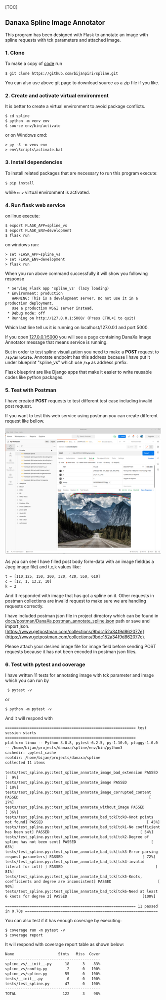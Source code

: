 [TOC]
## Danaxa Spline Image Annotator

This program has been designed with Flask to annotate an image with spline requests with tck parameters and attached image.


### 1. Clone 

To make a copy of [code](https://github.com/bijanpiri/spline) run 

`$ git clone https://github.com/bijanpiri/spline.git`

You can also use above git page to download source as a zip file if you like.

### 2. Create and activate virtual environment

It is better to create a virtual environment to avoid package conflicts.

```
$ cd spline
$ python -m venv env
$ source env/bin/activate
```

or on Windows cmd:
```
> py -3 -m venv env
> env\Scripts\activate.bat

```
### 3. Install dependencies

To install related packages that are necessary to run this program execute:

`$ pip install`

while `env` virtual environment is activated.

### 4. Run flask web service

on linux execute:

```
$ export FLASK_APP=spline_vs
$ export FLASK_ENV=development
$ flask run
```

on windows run:

```
> set FLASK_APP=spline_vs
> set FLASK_ENV=development
> flask run
```


When you run above command successfully it will show you following response

```
 * Serving Flask app 'spline_vs' (lazy loading)
 * Environment: production
   WARNING: This is a development server. Do not use it in a production deployment.
   Use a production WSGI server instead.
 * Debug mode: off
 * Running on http://127.0.0.1:5000/ (Press CTRL+C to quit)
```
Which last line tell us it is running on localhost/127.0.0.1 and port 5000. 

If you open [127.0.0.1:5000](http://127.0.0.1:5000) you will see a page containing DanaXa Image Annotator message that means service is running.  

But in order to test spline visualization you need to make a **POST** request to __`/sp/annotate`__. Annotate endpoint has this address because I have put it under blueprint "spline_vs" which use __`/sp`__ as address prefix.

Flask blueprint are like Django apps that make it easier to write reusable codes like python packages.


### 5. Test with Postman

I have created **POST** requests to test different test case including invalid post request. 

If you want to test this web service using postman you can create different request like bellow.

![postman screenshot](docs/img/postman.png)

As you can see I have filled post body form-data with an image field(as a Jpeg image file) and t,c,k values like:
```
t = [110,125, 150, 200, 320, 420, 550, 610]
c = [12, 1, 13,2, 10]
k = 2
```

And It responded with image that has got a spline on it.
Other requests in postman collections are invalid request to make sure we are handling requests correctly.

I have included postman json file in project directory which can be found in [docs/postman/DanaXa.postman_annotate_spline.json](docs/postman/DanaXa.postman_annotate_spline.json) path 
or save and import json.
[https://www.getpostman.com/collections/9bdc152a34f9d862077e](https://www.getpostman.com/collections/9bdc152a34f9d862077e).

Please attach your desired image file for image field before sending POST requests because it has not been encoded in postman json files.

### 6. Test with pytest and coverage

I have written 11 tests for annotating image with tck parameter and image which you can run by

```
 $ pytest -v
```
or
```
$ python -m pytest -v
```
And it will respond with 

```
=========================================================== test session starts ===========================================================
platform linux -- Python 3.8.8, pytest-6.2.5, py-1.10.0, pluggy-1.0.0 -- /home/bijan/projects/danaxa/spline/env/bin/python3
cachedir: .pytest_cache
rootdir: /home/bijan/projects/danaxa/spline
collected 11 items                                                                                                                        

tests/test_spline.py::test_spline_annotate_image_bad_extension PASSED                                                               [  9%]
tests/test_spline.py::test_spline_annotate_image PASSED                                                                             [ 18%]
tests/test_spline.py::test_spline_annotate_image_corrupted_content PASSED                                                           [ 27%]
tests/test_spline.py::test_spline_annotate_without_image PASSED                                                                     [ 36%]
tests/test_spline.py::test_spline_annotate_bad_tck[tck0-Knot points not found] PASSED                                               [ 45%]
tests/test_spline.py::test_spline_annotate_bad_tck[tck1-No coefficient has been set] PASSED                                         [ 54%]
tests/test_spline.py::test_spline_annotate_bad_tck[tck2-Degree of spline has not been sent] PASSED                                  [ 63%]
tests/test_spline.py::test_spline_annotate_bad_tck[tck3-Error parsing request parameters] PASSED                                    [ 72%]
tests/test_spline.py::test_spline_annotate_bad_tck[tck4-invalid literal for int() ] PASSED                                          [ 81%]
tests/test_spline.py::test_spline_annotate_bad_tck[tck5-Knots, coefficients and degree are inconsistent] PASSED                     [ 90%]
tests/test_spline.py::test_spline_annotate_bad_tck[tck6-Need at least 6 knots for degree 2] PASSED                                  [100%]

=========================================================== 11 passed in 0.70s ============================================================

```

You can also test if it has enough coverage by executing:

```
$ coverage run -m pytest -v
$ coverage report
```
It will respond with coverage report table as shown below:

```
Name                    Stmts   Miss  Cover
-------------------------------------------
spline_vs/__init__.py      18      3    83%
spline_vs/config.py         2      0   100%
spline_vs/spline.py        55      0   100%
tests/__init__.py           0      0   100%
tests/test_spline.py       47      0   100%
-------------------------------------------
TOTAL                     122      3    98%

```


